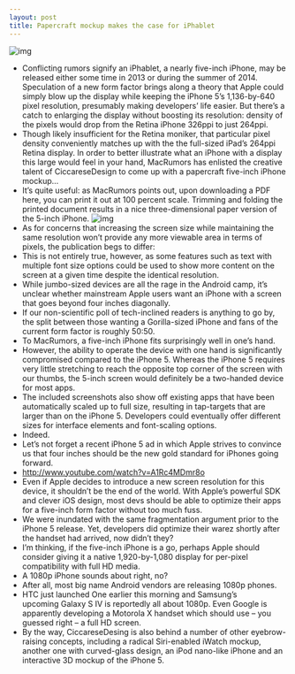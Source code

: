```yaml
---
layout: post
title: Papercraft mockup makes the case for iPhablet
---
```

![img](http://media.idownloadblog.com/wp-content/uploads/2013/02/Papercraft-five-inch-iPhone-model-CiccareseDesign-002.jpg)
* Conflicting rumors signify an iPhablet, a nearly five-inch iPhone, may be released either some time in 2013 or during the summer of 2014. Speculation of a new form factor brings along a theory that Apple could simply blow up the display while keeping the iPhone 5’s 1,136-by-640 pixel resolution, presumably making developers’ life easier. But there’s a catch to enlarging the display without boosting its resolution: density of the pixels would drop from the Retina iPhone 326ppi to just 264ppi.
* Though likely insufficient for the Retina moniker, that particular pixel density conveniently matches up with the the full-sized iPad’s 264ppi Retina display. In order to better illustrate what an iPhone with a display this large would feel in your hand, MacRumors has enlisted the creative talent of CiccareseDesign to come up with a papercraft five-inch iPhone mockup…
* It’s quite useful: as MacRumors points out, upon downloading a PDF here, you can print it out at 100 percent scale. Trimming and folding the printed document results in a nice three-dimensional paper version of the 5-inch iPhone.
![img](http://media.idownloadblog.com/wp-content/uploads/2013/02/Papercraft-five-inch-iPhone-model-CiccareseDesign-001.jpg)
* As for concerns that increasing the screen size while maintaining the same resolution won’t provide any more viewable area in terms of pixels, the publication begs to differ:
* This is not entirely true, however, as some features such as text with multiple font size options could be used to show more content on the screen at a given time despite the identical resolution. 
* While jumbo-sized devices are all the rage in the Android camp, it’s unclear whether mainstream Apple users want an iPhone with a screen that goes beyond four inches diagonally.
* If our non-scientific poll of tech-inclined readers is anything to go by, the split between those wanting a Gorilla-sized iPhone and fans of the current form factor is roughly 50:50.
* To MacRumors, a five-inch iPhone fits surprisingly well in one’s hand.
* However, the ability to operate the device with one hand is significantly compromised compared to the iPhone 5. Whereas the iPhone 5 requires very little stretching to reach the opposite top corner of the screen with our thumbs, the 5-inch screen would definitely be a two-handed device for most apps.
* The included screenshots also show off existing apps that have been automatically scaled up to full size, resulting in tap-targets that are larger than on the iPhone 5. Developers could eventually offer different sizes for interface elements and font-scaling options. 
* Indeed.
* Let’s not forget a recent iPhone 5 ad in which Apple strives to convince us that four inches should be the new gold standard for iPhones going forward.
* http://www.youtube.com/watch?v=A1Rc4MDmr8o
* Even if Apple decides to introduce a new screen resolution for this device, it shouldn’t be the end of the world. With Apple’s powerful SDK and clever iOS design, most devs should be able to optimize their apps for a five-inch form factor without too much fuss.
* We were inundated with the same fragmentation argument prior to the iPhone 5 release. Yet, developers did optimize their warez shortly after the handset had arrived, now didn’t they?
* I’m thinking, if the five-inch iPhone is a go, perhaps Apple should consider giving it a native 1,920-by-1,080 display for per-pixel compatibility with full HD media.
* A 1080p iPhone sounds about right, no?
* After all, most big name Android vendors are releasing 1080p phones.
* HTC just launched One earlier this morning and Samsung’s upcoming Galaxy S IV is reportedly all about 1080p. Even Google is apparently developing a Motorola X handset which should use – you guessed right – a full HD screen.
* By the way, CiccareseDesing is also behind a number of other eyebrow-raising concepts, including a radical Siri-enabled iWatch mockup, another one with curved-glass design, an iPod nano-like iPhone and an interactive 3D mockup of the iPhone 5.

